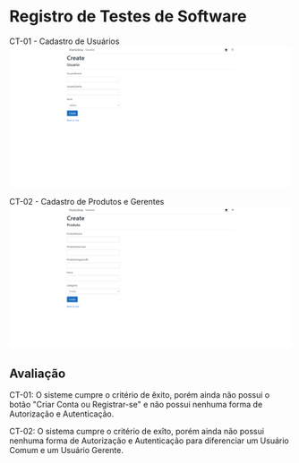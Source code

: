 # Registro de Testes de Software

CT-01 - Cadastro de Usuários
![image](/docs/img/CadastroUsuario.png)

CT-02 - Cadastro de Produtos e Gerentes
![image](docs/img/CadastroProdutos.png)

## Avaliação

CT-01: O sisteme cumpre o critério de êxito, porém ainda não possui o botão "Criar Conta ou Registrar-se" e não possui nenhuma forma de Autorização e Autenticação.

CT-02: O sistema cumpre o critério de exîto, porém ainda não possui nenhuma forma de Autorização e Autenticação para diferenciar um Usuário Comum e um Usuário Gerente.
